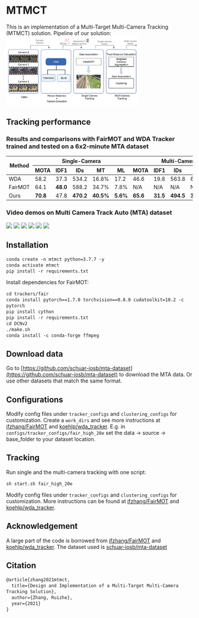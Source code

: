 # MTMCT
This is an implementation of a Multi-Target Multi-Camera Tracking (MTMCT) solution.
Pipeline of our solution:
<img src="readme_files/pipeline_white.png" style="zoom:35%;" />

## Tracking performance
### Results and comparisons with FairMOT and WDA Tracker trained and tested on a 6x2-minute MTA dataset
<table>
    <thead>
        <tr>
            <th rowspan=2>Method</th>
            <th colspan=5>Single-Camera</th>
            <th colspan=5>Multi-Camera</th>
        </tr>
        <tr>
            <th>MOTA</th>
            <th>IDF1</th>
            <th>IDs</th>
            <th>MT</th>
            <th>ML</th>
            <th>MOTA</th>
            <th>IDF1</th>
            <th>IDs</th>
            <th>MT</th>
            <th>ML</th>
        </tr>
    </thead>
    <tbody>
        <tr>
            <td>WDA</td>
            <td>58.2</td>
            <td>37.3</td>
            <td>534.2</td>
            <td>16.8%</td>
            <td>17.2</td>
            <td>46.6</td>
            <td>19.8</td>
            <td>563.8</td>
            <td>6.5%</td>
            <td>7.0%</td>
        </tr>
        <tr>
            <td>FairMOT</td>
            <td>64.1</td>
            <td><strong>48.0</strong></td>
            <td>588.2</td>
            <td>34.7%</td>
            <td>7.8%</td>
            <td>N/A</td>
            <td>N/A</td>
            <td>N/A</td>
            <td>N/A</td>
            <td>N/A</td>
        </tr>
        <tr>
            <td>Ours</td>
            <td><strong>70.8</strong></td>
            <td>47.8</td>
            <td><strong>470.2</strong></td>
            <td><strong>40.5%</strong></td>
            <td><strong>5.6%</strong></td>
            <td><strong>65.6</strong></td>
            <td><strong>31.5</strong></td>
            <td><strong>494.5</strong></td>
            <td><strong>31.2%</strong></td>
            <td><strong>1.1%</strong></td>
        </tr>
    </tbody>
</table>

### Video demos on Multi Camera Track Auto (MTA) dataset
<img src="readme_files/cam_0.gif" width="400"/> <img src="readme_files/cam_1.gif" width="400"/> <img src="readme_files/cam_2.gif" width="400"/> <img src="readme_files/cam_3.gif" width="400"/> <img src="readme_files/cam_4.gif" width="400"/> <img src="readme_files/cam_5.gif" width="400"/>

## Installation
```shell
conda create -n mtmct python=3.7.7 -y
conda activate mtmct
pip install -r requirements.txt
```
Install dependencies for FairMOT:
```shell
cd trackers/fair
conda install pytorch==1.7.0 torchvision==0.8.0 cudatoolkit=10.2 -c pytorch
pip install cython
pip install -r requirements.txt
cd DCNv2
./make.sh
conda install -c conda-forge ffmpeg
```

## Download data
Go to [https://github.com/schuar-iosb/mta-dataset](https://github.com/schuar-iosb/mta-dataset) to download the MTA data. Or use other datasets that match the same format.

## Configurations
Modify config files under `tracker_configs` and `clustering_configs` for customization. Create a `work_dirs` and see more instructions at [ifzhang/FairMOT](https://github.com/ifzhang/FairMOT) and [koehlp/wda_tracker](https://github.com/koehlp/wda_tracker).
E.g. in `configs/tracker_configs/fair_high_20e` set the data -> source -> base_folder to your dataset location.

## Tracking
Run single and the multi-camera tracking with one script:
```shell
sh start.sh fair_high_20e
```

Modify config files under `tracker_configs` and `clustering_configs` for customization. More instructions can be found at [ifzhang/FairMOT](https://github.com/ifzhang/FairMOT) and [koehlp/wda_tracker](https://github.com/koehlp/wda_tracker).

## Acknowledgement
A large part of the code is borrowed from [ifzhang/FairMOT](https://github.com/ifzhang/FairMOT) and [koehlp/wda_tracker](https://github.com/koehlp/wda_tracker). The dataset used is [schuar-iosb/mta-dataset](https://github.com/schuar-iosb/mta-dataset)

## Citation
```
@article{zhang2021mtmct,
  title={Design and Implementation of a Multi-Target Multi-Camera Tracking Solution},
  author={Zhang, Ruizhe},
  year={2021}
}
```